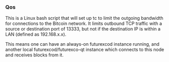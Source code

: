 ### Qos ###

This is a Linux bash script that will set up tc to limit the outgoing bandwidth for connections to the Bitcoin network. It limits outbound TCP traffic with a source or destination port of 13333, but not if the destination IP is within a LAN (defined as 192.168.x.x).

This means one can have an always-on futurexcod instance running, and another local futurexcod/futurexco-qt instance which connects to this node and receives blocks from it.
